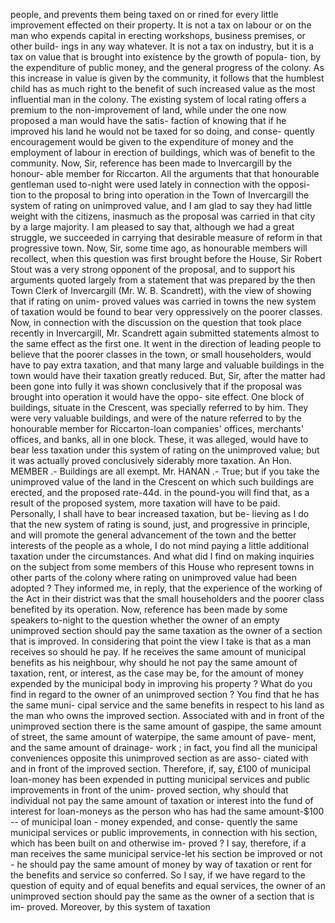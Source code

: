 people, and prevents them being taxed on or rined for every little improvement effected on their property. It is not a tax on labour or on the man who expends capital in erecting workshops, business premises, or other build- ings in any way whatever. It is not a tax on industry, but it is a tax on value that is brought into existence by the growth of popula- tion, by the expenditure of public money, and the general progress of the colony. As this increase in value is given by the community, it follows that the humblest child has as much right to the benefit of such increased value as the most influential man in the colony. The existing system of local rating offers a premium to the non-improvement of land, while under the one now proposed a man would have the satis- faction of knowing that if he improved his land he would not be taxed for so doing, and conse- quently encouragement would be given to the expenditure of money and the employment of labour in erection of buildings, which was of benefit to the community. Now, Sir, reference has been made to Invercargill by the honour- able member for Riccarton. All the arguments that that honourable gentleman used to-night were used lately in connection with the opposi- tion to the proposal to bring into operation in the Town of Invercargill the system of rating on unimproved value, and I am glad to say they had little weight with the citizens, inasmuch as the proposal was carried in that city by a large majority. I am pleased to say that, although we had a great struggle, we succeeded in carrying that desirable measure of reform in that progressive town. Now, Sir, some time ago, as honourable members will recollect, when this question was first brought before the House, Sir Robert Stout was a very strong opponent of the proposal, and to support his arguments quoted largely from a statement that was prepared by the then Town Clerk of Invercargill (Mr. W. B. Scandrett), with the view of showing that if rating on unim- proved values was carried in towns the new system of taxation would be found to bear very oppressively on the poorer classes. Now, in connection with the discussion on the question that took place recently in Invercargill, Mr. Scandrett again submitted statements almost to the same effect as the first one. It went in the direction of leading people to believe that the poorer classes in the town, or small householders, would have to pay extra taxation, and that many large and valuable buildings in the town would have their taxation greatly reduced. But, Sir, after the matter had been gone into fully it was shown conclusively that if the proposal was brought into operation it would have the oppo- site effect. One block of buildings, situate in the Crescent, was specially referred to by him. They were very valuable buildings, and were of the nature referred to by the honourable member for Riccarton-loan companies' offices, merchants' offices, and banks, all in one block. These, it was alleged, would have to bear less taxation under this system of rating on the unimproved value; but it was actually proved conclusively siderably more taxation. An Hon. MEMBER .- Buildings are all exempt. Mr. HANAN .- True; but if you take the unimproved value of the land in the Crescent on which such buildings are erected, and the proposed rate-44d. in the pound-you will find that, as a result of the proposed system, more taxation will have to be paid. Personally, I shall have to bear increased taxation, but be- lieving as I do that the new system of rating is sound, just, and progressive in principle, and will promote the general advancement of the town and the better interests of the people as a whole, I do not mind paying a little additional taxation under the circumstances. And what did I find on making inquiries on the subject from some members of this House who represent towns in other parts of the colony where rating on unimproved value had been adopted ? They informed me, in reply, that the experience of the working of the Act in their district was that the small householders and the poorer class benefited by its operation. Now, reference has been made by some speakers to-night to the question whether the owner of an empty unimproved section should pay the same taxation as the owner of a section that is improved. In considering that point the view I take is that as a man receives so should he pay. If he receives the same amount of municipal benefits as his neighbour, why should he not pay the same amount of taxation, rent, or interest, as the case may be, for the amount of money expended by the municipal body in improving his property ? What do you find in regard to the owner of an unimproved section ? You find that he has the same muni- cipal service and the same benefits in respect to his land as the man who owns the improved section. Associated with and in front of the unimproved section there is the same amount of gaspipe, the same amount of street, the same amount of waterpipe, the same amount of pave- ment, and the same amount of drainage- work ; in fact, you find all the municipal conveniences opposite this unimproved section as are asso- ciated with and in front of the improved section. Therefore, if, say, £100 of municipal loan-money has been expended in putting municipal services and public improvements in front of the unim- proved section, why should that individual not pay the same amount of taxation or interest into the fund of interest for loan-moneys as the person who has had the same amount-$100 -- of municipal loan - money expended, and conse- quently the same municipal services or public improvements, in connection with his section, which has been built on and otherwise im- proved ? I say, therefore, if a man receives the same municipal service-let his section be improved or not - he should pay the same amount of money by way of taxation or rent for the benefits and service so conferred. So I say, if we have regard to the question of equity and of equal benefits and equal services, the owner of an unimproved section should pay the same as the owner of a section that is im- proved. Moreover, by this system of taxation 